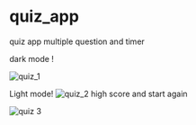 # quiz_app
quiz app multiple question and timer

dark mode !

![quiz_1](https://github.com/user-attachments/assets/a46ce99a-44eb-45fb-aa31-585c6918e21d)

Light mode!
![quiz_2](https://github.com/user-attachments/assets/301a73ef-5b0e-417a-88a8-621b6c9c9506)
high score and start again

![quiz 3](https://github.com/user-attachments/assets/bc3106cd-8dea-4b6b-9293-3673494b5093)

